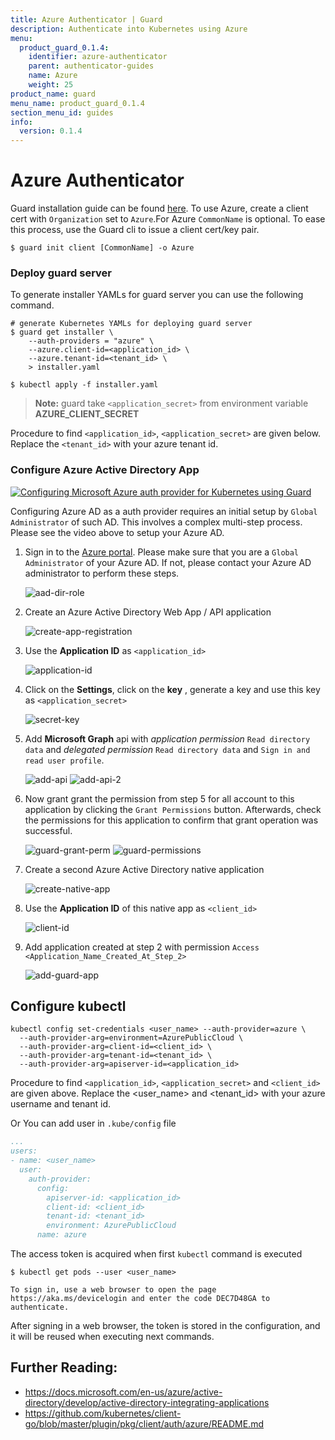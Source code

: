 ```yaml
---
title: Azure Authenticator | Guard
description: Authenticate into Kubernetes using Azure
menu:
  product_guard_0.1.4:
    identifier: azure-authenticator
    parent: authenticator-guides
    name: Azure
    weight: 25
product_name: guard
menu_name: product_guard_0.1.4
section_menu_id: guides
info:
  version: 0.1.4
---
```


# Azure Authenticator

Guard installation guide can be found [here](/products/guard/0.1.4/setup/install). To use Azure, create a client cert with `Organization` set to `Azure`.For Azure `CommonName` is optional. To ease this process, use the Guard cli to issue a client cert/key pair.

```console
$ guard init client [CommonName] -o Azure
```

### Deploy guard server

To generate installer YAMLs for guard server you can use the following command.

```console
# generate Kubernetes YAMLs for deploying guard server
$ guard get installer \
    --auth-providers = "azure" \
    --azure.client-id=<application_id> \
    --azure.tenant-id=<tenant_id> \
    > installer.yaml

$ kubectl apply -f installer.yaml
```
> **Note:** guard take `<application_secret>` from environment variable **AZURE_CLIENT_SECRET**

Procedure to find `<application_id>`, `<application_secret>` are given below. Replace the `<tenant_id>` with your azure tenant id.

### Configure Azure Active Directory App

[![Configuring Microsoft Azure auth provider for Kubernetes using Guard](https://img.youtube.com/vi/n2kKwAFYuiM/0.jpg)](https://www.youtube-nocookie.com/embed/n2kKwAFYuiM)

Configuring Azure AD as a auth provider requires an initial setup by `Global Administrator` of such AD. This involves a complex multi-step process. Please see the video above to setup your Azure AD.

1.  Sign in to the [Azure portal](https://portal.azure.com/). Please make sure that you are a `Global Administrator` of your Azure AD. If not, please contact your Azure AD administrator to perform these steps.

    ![aad-dir-role](/products/guard/0.1.4/images/azure/dir-role.png)

2.  Create an Azure Active Directory Web App / API application

    ![create-app-registration](/products/guard/0.1.4/images/azure/create-app-registration.png)

3.  Use the **Application ID** as `<application_id>`

    ![application-id](/products/guard/0.1.4/images/azure/application-id.png)

4.  Click on the **Settings**, click on the **key** , generate a key and use this key as `<application_secret>`

    ![secret-key](/products/guard/0.1.4/images/azure/secret-key.png)

5.  Add **Microsoft Graph** api with _application permission_ `Read directory data` and _delegated permission_ `Read directory data` and `Sign in and read user profile`.

    ![add-api](/products/guard/0.1.4/images/azure/add-api.png)
    ![add-api-2](/products/guard/0.1.4/images/azure/add-api-2.png)

6. Now grant grant the permission from step 5 for all account to this application by clicking the `Grant Permissions` button. Afterwards, check the permissions for this application to confirm that grant operation was successful.

    ![guard-grant-perm](/products/guard/0.1.4/images/azure/guard-grant-perm.png)
    ![guard-permissions](/products/guard/0.1.4/images/azure/guard-permissions.png)

7.  Create a second Azure Active Directory native application

    ![create-native-app](/products/guard/0.1.4/images/azure/create-native-app.png)

8.  Use the **Application ID** of this native app as `<client_id>`

    ![client-id](/products/guard/0.1.4/images/azure/client-id.png)

9.  Add application created at step 2 with permission `Access <Application_Name_Created_At_Step_2>`

    ![add-guard-app](/products/guard/0.1.4/images/azure/add-guard-api.png)

## Configure kubectl

```console
kubectl config set-credentials <user_name> --auth-provider=azure \
  --auth-provider-arg=environment=AzurePublicCloud \
  --auth-provider-arg=client-id=<client_id> \
  --auth-provider-arg=tenant-id=<tenant_id> \
  --auth-provider-arg=apiserver-id=<application_id>
```

Procedure to find `<application_id>`, `<application_secret>` and `<client_id>` are given above. Replace the <user_name> and <tenant_id> with your azure username and tenant id.

Or You can add user in `.kube/config` file

```yaml
...
users:
- name: <user_name>
  user:
    auth-provider:
      config:
        apiserver-id: <application_id>
        client-id: <client_id>
        tenant-id: <tenant_id>
        environment: AzurePublicCloud
      name: azure
```

The access token is acquired when first `kubectl` command is executed

   ```
   $ kubectl get pods --user <user_name>

   To sign in, use a web browser to open the page https://aka.ms/devicelogin and enter the code DEC7D48GA to authenticate.
   ```

After signing in a web browser, the token is stored in the configuration, and it will be reused when executing next commands.

## Further Reading:
- https://docs.microsoft.com/en-us/azure/active-directory/develop/active-directory-integrating-applications
- https://github.com/kubernetes/client-go/blob/master/plugin/pkg/client/auth/azure/README.md
